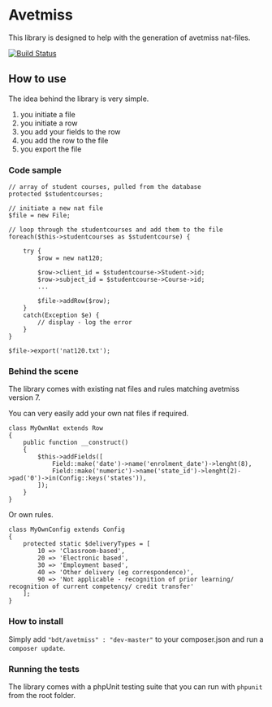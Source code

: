 # Avetmiss

This library is designed to help with the generation of avetmiss nat-files.

[![Build Status](https://travis-ci.org/bluedogtraining/avetmiss.png?branch=master)](https://travis-ci.org/bluedogtraining/avetmiss)

## How to use

The idea behind the library is very simple.

1. you initiate a file
2. you initiate a row
3. you add your fields to the row
4. you add the row to the file
5. you export the file

### Code sample

    // array of student courses, pulled from the database
    protected $studentcourses;
    
    // initiate a new nat file
    $file = new File;
    
    // loop through the studentcourses and add them to the file
    foreach($this->studentcourses as $studentcourse) {
    
        try {
            $row = new nat120;
            
            $row->client_id = $studentcourse->Student->id;
            $row->subject_id = $studentcourse->Course->id;
            ...
            
            $file->addRow($row);
        }
        catch(Exception $e) {
            // display - log the error
        }
    }
    
    $file->export('nat120.txt');

### Behind the scene

The library comes with existing nat files and rules matching avetmiss version 7.

You can very easily add your own nat files if required.

    class MyOwnNat extends Row
    {
        public function __construct()
        {
            $this->addFields([
                Field::make('date')->name('enrolment_date')->lenght(8),
                Field::make('numeric')->name('state_id')->lenght(2)->pad('0')->in(Config::keys('states')),
            ]);
        }
    }

Or own rules.

    class MyOwnConfig extends Config
    {
        protected static $deliveryTypes = [
            10 => 'Classroom-based',
            20 => 'Electronic based',
            30 => 'Employment based',
            40 => 'Other delivery (eg correspondence)',
            90 => 'Not applicable - recognition of prior learning/ recognition of current competency/ credit transfer'
        ];
    }

### How to install

Simply add `"bdt/avetmiss" : "dev-master"` to your composer.json and run a `composer update`.

### Running the tests

The library comes with a phpUnit testing suite that you can run with `phpunit` from the root folder.

